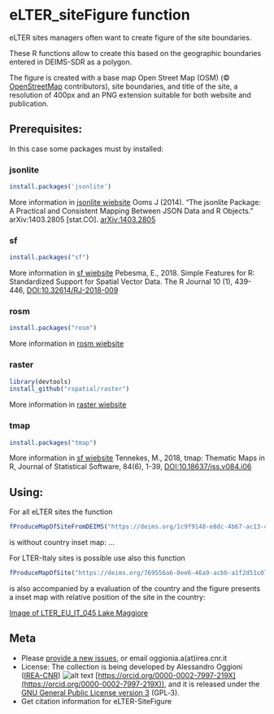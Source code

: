 eLTER_siteFigure function
======================

eLTER sites managers often want to create figure of the site boundaries.

These R functions allow to create this based on the geographic boundaries entered in DEIMS-SDR as a polygon.

The figure is created with a base map Open Street Map (OSM) (© [OpenStreetMap](https://www.openstreetmap.org/copyright) contributors), site boundaries, and title of the site, a resolution of 400px and an PNG extension suitable for both website and publication.

## Prerequisites:
In this case some packages must by installed:

### jsonlite
```R
install.packages('jsonlite')
```

More information in [jsonlite wiebsite](https://jeroen.cran.dev/jsonlite/index.html)
Ooms J (2014). “The jsonlite Package: A Practical and Consistent Mapping Between JSON Data and R Objects.” arXiv:1403.2805 [stat.CO]. [arXiv:1403.2805](https://arxiv.org/abs/1403.2805)

### sf
```R
install.packages("sf")
```

More information in [sf wiebsite](https://r-spatial.github.io/sf/)
Pebesma, E., 2018. Simple Features for R: Standardized Support for Spatial Vector Data. The R Journal 10 (1), 439-446, [DOI:10.32614/RJ-2018-009](https://doi.org/10.32614/RJ-2018-009)

### rosm
```R
install.packages("rosm")
```

More information in [rosm wiebsite](https://github.com/paleolimbot/rosm)

### raster
```R
library(devtools)
install_github("rspatial/raster")
```

More information in [raster wiebsite](https://github.com/rspatial/raster)

### tmap
```R
install.packages("tmap")
```

More information in [sf wiebsite](https://r-spatial.github.io/sf/)
Tennekes, M., 2018, tmap: Thematic Maps in R, Journal of Statistical Software, 84(6), 1-39, [DOI:10.18637/jss.v084.i06](http://dx.doi.org/10.18637/jss.v084.i06)

## Using:
For all eLTER sites the function 
```R
fProduceMapOfSiteFromDEIMS("https://deims.org/1c9f9148-e8dc-4b67-ac13-ce387c5a6a2f")
``` 
is without country inset map:
...

For LTER-Italy sites is possible use also this function 
```R 
fProduceMapOfSite("https://deims.org/769556a6-0ee6-46a9-acbb-a1f2d51c07e8")
``` 
is also accompanied by a evaluation of the country and the figure presents a inset map with relative position of the site in the country:

[Image of LTER_EU_IT_045 Lake Maggiore](https://zenodo.org/record/3696893/files/LTER_EU_IT_045.png)


## Meta
* Please [provide a new issues](https://github.com/oggioniale/eLTER-SiteFigure/issues), or email oggionia.a(at)irea.cnr.it
* License: The collection is being developed by Alessandro Oggioni ([IREA-CNR](http://www.irea.cnr.it)) 
![alt text](https://orcid.org/sites/default/files/images/orcid_16x16(1).gif) [https://orcid.org/0000-0002-7997-219X](https://orcid.org/0000-0002-7997-219X)), and it is released under the [GNU General Public License version 3](https://www.gnu.org/licenses/gpl-3.0.html) (GPL‑3).
* Get citation information for eLTER-SiteFigure
``` bibtex
```
